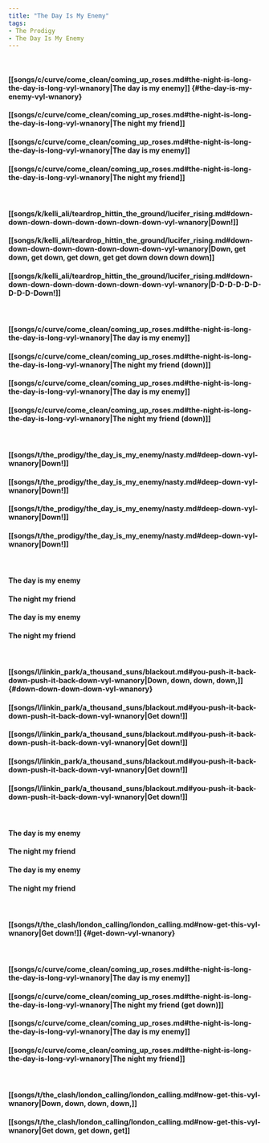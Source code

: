 ```yaml
---
title: "The Day Is My Enemy"
tags:
- The Prodigy
- The Day Is My Enemy
---
```

&nbsp;
#### [[songs/c/curve/come_clean/coming_up_roses.md#the-night-is-long-the-day-is-long-vyl-wnanory|The day is my enemy]] {#the-day-is-my-enemy-vyl-wnanory}
#### [[songs/c/curve/come_clean/coming_up_roses.md#the-night-is-long-the-day-is-long-vyl-wnanory|The night my friend]]
#### [[songs/c/curve/come_clean/coming_up_roses.md#the-night-is-long-the-day-is-long-vyl-wnanory|The day is my enemy]]
#### [[songs/c/curve/come_clean/coming_up_roses.md#the-night-is-long-the-day-is-long-vyl-wnanory|The night my friend]]
&nbsp;
#### [[songs/k/kelli_ali/teardrop_hittin_the_ground/lucifer_rising.md#down-down-down-down-down-down-down-down-vyl-wnanory|Down!]]
#### [[songs/k/kelli_ali/teardrop_hittin_the_ground/lucifer_rising.md#down-down-down-down-down-down-down-down-vyl-wnanory|Down, get down, get down, get down, get get down down down down]]
#### [[songs/k/kelli_ali/teardrop_hittin_the_ground/lucifer_rising.md#down-down-down-down-down-down-down-down-vyl-wnanory|D-D-D-D-D-D-D-D-D-Down!]]
&nbsp;
#### [[songs/c/curve/come_clean/coming_up_roses.md#the-night-is-long-the-day-is-long-vyl-wnanory|The day is my enemy]]
#### [[songs/c/curve/come_clean/coming_up_roses.md#the-night-is-long-the-day-is-long-vyl-wnanory|The night my friend (down)]]
#### [[songs/c/curve/come_clean/coming_up_roses.md#the-night-is-long-the-day-is-long-vyl-wnanory|The day is my enemy]]
#### [[songs/c/curve/come_clean/coming_up_roses.md#the-night-is-long-the-day-is-long-vyl-wnanory|The night my friend (down)]]
&nbsp;
#### [[songs/t/the_prodigy/the_day_is_my_enemy/nasty.md#deep-down-vyl-wnanory|Down!]]
#### [[songs/t/the_prodigy/the_day_is_my_enemy/nasty.md#deep-down-vyl-wnanory|Down!]]
#### [[songs/t/the_prodigy/the_day_is_my_enemy/nasty.md#deep-down-vyl-wnanory|Down!]]
#### [[songs/t/the_prodigy/the_day_is_my_enemy/nasty.md#deep-down-vyl-wnanory|Down!]]
&nbsp;
#### The day is my enemy
#### The night my friend
#### The day is my enemy
#### The night my friend
&nbsp;
#### [[songs/l/linkin_park/a_thousand_suns/blackout.md#you-push-it-back-down-push-it-back-down-vyl-wnanory|Down, down, down, down,]] {#down-down-down-down-vyl-wnanory}
#### [[songs/l/linkin_park/a_thousand_suns/blackout.md#you-push-it-back-down-push-it-back-down-vyl-wnanory|Get down!]]
#### [[songs/l/linkin_park/a_thousand_suns/blackout.md#you-push-it-back-down-push-it-back-down-vyl-wnanory|Get down!]]
#### [[songs/l/linkin_park/a_thousand_suns/blackout.md#you-push-it-back-down-push-it-back-down-vyl-wnanory|Get down!]]
#### [[songs/l/linkin_park/a_thousand_suns/blackout.md#you-push-it-back-down-push-it-back-down-vyl-wnanory|Get down!]]
&nbsp;
#### The day is my enemy
#### The night my friend
#### The day is my enemy
#### The night my friend
&nbsp;
#### [[songs/t/the_clash/london_calling/london_calling.md#now-get-this-vyl-wnanory|Get down!]] {#get-down-vyl-wnanory}
&nbsp;
#### [[songs/c/curve/come_clean/coming_up_roses.md#the-night-is-long-the-day-is-long-vyl-wnanory|The day is my enemy]]
#### [[songs/c/curve/come_clean/coming_up_roses.md#the-night-is-long-the-day-is-long-vyl-wnanory|The night my friend (get down)]]
#### [[songs/c/curve/come_clean/coming_up_roses.md#the-night-is-long-the-day-is-long-vyl-wnanory|The day is my enemy]]
#### [[songs/c/curve/come_clean/coming_up_roses.md#the-night-is-long-the-day-is-long-vyl-wnanory|The night my friend]]
&nbsp;
#### [[songs/t/the_clash/london_calling/london_calling.md#now-get-this-vyl-wnanory|Down, down, down, down,]]
#### [[songs/t/the_clash/london_calling/london_calling.md#now-get-this-vyl-wnanory|Get down, get down, get]]
